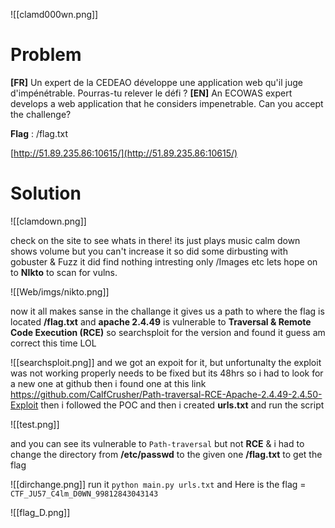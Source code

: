 ![[clamd000wn.png]]



# Problem 

**[FR]**
Un expert de la CEDEAO développe une application web qu'il juge d'impénétrable. Pourras-tu relever le défi ?
**[EN]** 
An ECOWAS expert develops a web application that he considers impenetrable. Can you accept the challenge?

**Flag** : /flag.txt

[http://51.89.235.86:10615/](http://51.89.235.86:10615/)

# Solution 

![[clamdown.png]]

check on the site to see whats in there! 
its just plays music calm down shows volume but you can't increase it 
so did some dirbusting with gobuster & Fuzz it did find nothing intresting only /Images etc 
lets hope on to **NIkto** to scan for vulns.

![[Web/imgs/nikto.png]]

now it all makes sanse in the challange it gives us a path to where the flag is located **/flag.txt**  and **apache 2.4.49** is vulnerable to **Traversal & Remote Code Execution (RCE)** 
so searchsploit for the version and found it guess am correct this time LOL

![[searchsploit.png]]
and we got an expoit for it, but unfortunalty the exploit was not working properly needs to be fixed but its 48hrs so i had to look for a new one at github then i found one at this link https://github.com/CalfCrusher/Path-traversal-RCE-Apache-2.4.49-2.4.50-Exploit
then i followed the POC and then i created **urls.txt** and run the script 

![[test.png]]

and you can see  its vulnerable to `Path-traversal` but not **RCE** & i had to change the directory from **/etc/passwd** to the given one **/flag.txt** to get the flag

![[dirchange.png]]
run it  ``` python main.py urls.txt ``` and 
Here is the flag = ```CTF_JU57_C4lm_D0WN_99812843043143```

![[flag_D.png]]

